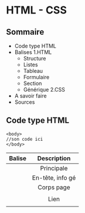 # HTML - CSS

## Sommaire
* Code type HTML
* Balises
  1.HTML
    * Structure
    * Listes
    * Tableau
    * Formulaire
    * Section
    * Générique
  2.CSS
* A savoir faire
* Sources

## Code type HTML

<!DOCTYPE html>
<html>
    <head>
        <meta charset="utf-8" />
        <title>Titre_Ma_Page_Visible_Onglet</title>
    </head>

    <body>
    //son code ici
    </body>
</html>

| Balise         | Description      | 
|:--------------:|:----------------:| 
| <html>         | Principale       | 
| <head>         | En-tête, info gé | 
| <body>         | Corps page       | 
| <meta     />   |                  | 
| <link     />   | Lien             | 
| <script>       | Code javascript  | 
| <style>        | Code CSS         | 

## Balises
### HTML

#### Structure

| Balise         | Description                       | 
|:--------------:|:---------------------------------:| 
| <h1>-<h6>      | Titre                             | 
| <p>            | Paragraphe                        | 
| <a>            | Lien hypertexte                   | 
|:--------------:|:---------------------------------:| 
| <strong>       | Mise valeur forte                 | 
| <em>           | Mise valeur normale               |  
| <mark>         | Mise valeur visuelle              | 
|:--------------:|:---------------------------------:| 
| <img     />    |  Image                            | 
| <figure>       | Figure (image,code)               | 
| <figcaption>   | Description figure                | 
| <audio>        | Son                               | 
| <video>        | Video                             | 
| <source>       | Format source pour audio et video |
|:--------------:|:---------------------------------:| 
| <br/>          |   Retour ligne                    | 
| <hr/>          | Ligne séparation horizontale      |
|:--------------:|:---------------------------------:| 
| <blockquote>   | Citation longue                   | 
| <cite>         | Citation titre                    | 
| <q>            | Citation courte                   |
|:--------------:|:---------------------------------:| 
| <progress>     | Barre Progression                 | 
| <time>         | Date/heure                        | 
|:--------------:|:---------------------------------:| 
| <abbr>         | Abbréviation                      | 
| <sup>          | Exposant                          | 
| <sub>          | Indice                            |  
| <adress>       | Adresse contact                   | 
| <del>          | Texte supprimé                    | 
| <ins>          | Texte inséré                      | 
| <dfn>          | Définition                        | 
| <kbd>          |    Saisie clavier                 | 
| <pre>          | Code source (formaté)             | 

#### Listes

| Balise       | Description        | 
|:------------:|:------------------:| 
| <ul>         | Liste non num      | 
| <ol>         | Liste num          | 
| <li>         | El                 | 
|:------------:|:------------------:| 
| <dl>         | Liste de def       | 
| <dt>         | El à def           | 
| <dd>         | El définition      | 
  
#### Tableau

| Balise         | Description      | 
|:--------------:|:----------------:| 
| <table>        | Tableau          | 
| <caption>      | Titre tableau    | 
|:--------------:|:----------------:| 
| <thead>        | En-tête          | 
| <th>           |Cellule d'en-tête | 
|:--------------:|:----------------:| 
| <tbody>        | Corps            | 
| <tr>           | Ligne            | 
| <td>           | Cellule          | 
| <tfoot>        | Pied             | 
  
#### Formulaire

| Balise         | Description                  | 
|:--------------:|:----------------------------:| 
| <form>         | Formulaire                   | 
| <fieldset>     | Groupe champs                | 
| <legend>       | Titre groupe champs          | 
| <label>        |  Libellé un champ            | 
| <input   />    | Champ                        | 
| <textarea>     | Saisie Multiligne            | 
| <select>       | Liste déroulante             | 
| <option>       | Element liste déroulante     | 
| <optgroup>     | Groupe d'el liste déroulante | 
  
#### Section

| Balise         | Description           | 
|:--------------:|:---------------------:| 
| <header>       | En-tête               | 
| <nav>          | Navigation            | 
| <footer>       | Pied page             | 
| <section>      |  Section              | 
| <article>      | Article               | 
| <aside>        | Info complémentaires  | 
  
#### Générique

| Balise         | Description        | 
|:--------------:|:------------------:| 
| <span>         | Inline             | 
| <div>          | Div                | 
| <class>        | Class (non unique) | 
| <id>           |  Id (unique)       | 


### CSS

## A savoir faire

## Sources
OpenClassroom
